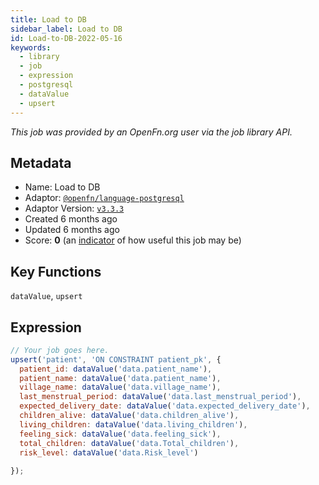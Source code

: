 ```yaml
---
title: Load to DB
sidebar_label: Load to DB
id: Load-to-DB-2022-05-16
keywords:
  - library
  - job
  - expression
  - postgresql
  - dataValue
  - upsert
---
```


<em>This job was provided by an OpenFn.org user via the job library API.</em>

## Metadata

- Name: Load to DB
- Adaptor: [`@openfn/language-postgresql`](https://www.github.com/openfn/language-postgresql)
- Adaptor Version: [`v3.3.3`](https://www.github.com/openfn/language-postgresql/releases/tag/v3.3.3)
- Created 6 months ago
- Updated 6 months ago
- Score: <b>0</b> (an [indicator](/adaptors/library/#library-scores) of how useful this job may be)

## Key Functions

`dataValue`, `upsert`

## Expression

```js
// Your job goes here.
upsert('patient', 'ON CONSTRAINT patient_pk', {
  patient_id: dataValue('data.patient_name'),
  patient_name: dataValue('data.patient_name'),
  village_name: dataValue('data.village_name'),
  last_menstrual_period: dataValue('data.last_menstrual_period'),
  expected_delivery_date: dataValue('data.expected_delivery_date'),
  children_alive: dataValue('data.children_alive'),
  living_children: dataValue('data.living_children'),
  feeling_sick: dataValue('data.feeling_sick'),
  total_children: dataValue('data.Total_children'),
  risk_level: dataValue('data.Risk_level')
  
});
```